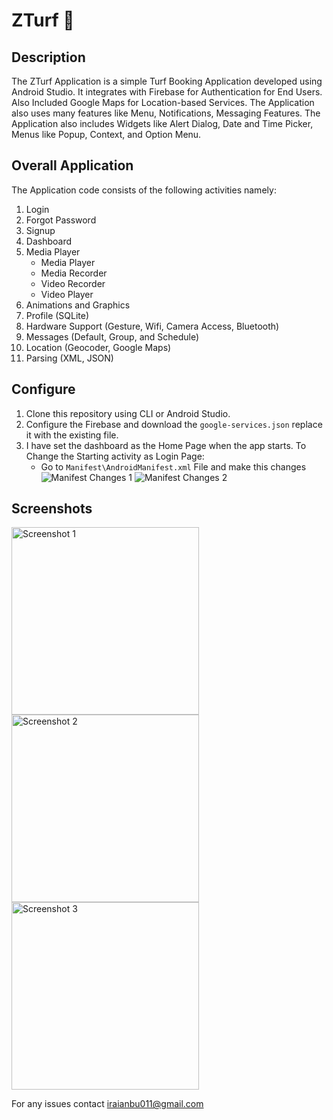 # ZTurf 🤖

## Description

The ZTurf Application is a simple Turf Booking Application developed using Android Studio. It integrates with Firebase for Authentication for End Users. Also Included Google Maps for Location-based Services. The Application also uses many features like Menu, Notifications, Messaging Features. The Application also includes Widgets like Alert Dialog, Date and Time Picker, Menus like Popup, Context, and Option Menu.

## Overall Application
The Application code consists of the following activities namely:
1. Login 
2. Forgot Password
3. Signup
4. Dashboard
5. Media Player
   - Media Player
   - Media Recorder
   - Video Recorder
   - Video Player
6. Animations and Graphics
7. Profile (SQLite)
8. Hardware Support (Gesture, Wifi, Camera Access, Bluetooth)
9. Messages (Default, Group, and Schedule)
10. Location (Geocoder, Google Maps)
11. Parsing (XML, JSON)

## Configure
1. Clone this repository using CLI or Android Studio.
2. Configure the Firebase and download the `google-services.json` replace it with the existing file.
3. I have set the dashboard as the Home Page when the app starts. To Change the Starting activity as Login Page:
   - Go to `Manifest\AndroidManifest.xml` File and make this changes
     \
     ![Manifest Changes 1](https://github.com/Iraianbu-11/ZTurf/assets/129205333/80d82a03-42ff-4a75-9bef-363d839d511c)
     ![Manifest Changes 2](https://github.com/Iraianbu-11/ZTurf/assets/129205333/74d79cae-f28e-42bd-97aa-a874858584eb)

## Screenshots
<img src="https://github.com/Iraianbu-11/ZTurf/assets/129205333/2459542a-6b0c-4b3f-bf03-94b6329741ad" alt="Screenshot 1" width="300">
<img src="https://github.com/Iraianbu-11/ZTurf/assets/129205333/b4841dc4-8f35-47c0-b548-31a1d38df3ad" alt="Screenshot 2" width="300">
<img src="https://github.com/Iraianbu-11/ZTurf/assets/129205333/b92ed2af-9c25-45e0-8b53-93554989e0d4" alt="Screenshot 3" width="300">



For any issues contact iraianbu011@gmail.com
